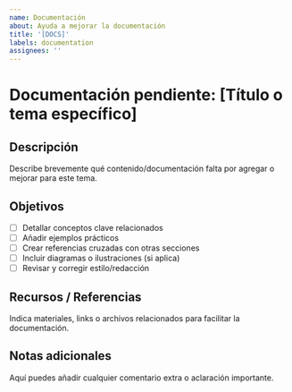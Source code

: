 ```yaml
---
name: Documentación
about: Ayuda a mejorar la documentación
title: '[DOCS]'
labels: documentation
assignees: ''
---
```


# Documentación pendiente: [Título o tema específico]

## Descripción

Describe brevemente qué contenido/documentación falta por agregar o mejorar para este tema.

## Objetivos

- [ ] Detallar conceptos clave relacionados
- [ ] Añadir ejemplos prácticos
- [ ] Crear referencias cruzadas con otras secciones
- [ ] Incluir diagramas o ilustraciones (si aplica)
- [ ] Revisar y corregir estilo/redacción

## Recursos / Referencias

Indica materiales, links o archivos relacionados para facilitar la documentación.

## Notas adicionales

Aquí puedes añadir cualquier comentario extra o aclaración importante.
